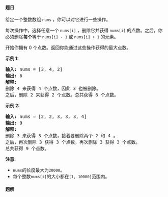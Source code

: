 #### 题目
<p>给定一个整数数组&nbsp;<code>nums</code>&nbsp;，你可以对它进行一些操作。</p>

<p>每次操作中，选择任意一个&nbsp;<code>nums[i]</code>&nbsp;，删除它并获得&nbsp;<code>nums[i]</code>&nbsp;的点数。之后，你必须删除<strong>每个</strong>等于&nbsp;<code>nums[i] - 1</code>&nbsp;或&nbsp;<code>nums[i] + 1</code>&nbsp;的元素。</p>

<p>开始你拥有 0 个点数。返回你能通过这些操作获得的最大点数。</p>

<p><strong>示例 1:</strong></p>

<pre>
<strong>输入:</strong> nums = [3, 4, 2]
<strong>输出:</strong> 6
<strong>解释:</strong> 
删除 4 来获得 4 个点数，因此 3 也被删除。
之后，删除 2 来获得 2 个点数。总共获得 6 个点数。
</pre>

<p><strong>示例&nbsp;2:</strong></p>

<pre>
<strong>输入:</strong> nums = [2, 2, 3, 3, 3, 4]
<strong>输出:</strong> 9
<strong>解释:</strong> 
删除 3 来获得 3 个点数，接着要删除两个 2 和 4 。
之后，再次删除 3 获得 3 个点数，再次删除 3 获得 3 个点数。
总共获得 9 个点数。
</pre>

<p><strong>注意:</strong></p>

<ul>
	<li><code>nums</code>的长度最大为<code>20000</code>。</li>
	<li>每个整数<code>nums[i]</code>的大小都在<code>[1, 10000]</code>范围内。</li>
</ul>


 #### 题解